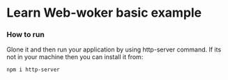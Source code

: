 # Learn Web-woker basic example

### How to run
Glone it and then run your application by using http-server command. If its not in your machine then you
can install it from:
```
npm i http-server
```